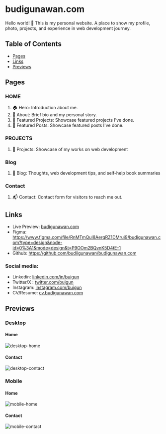 # budigunawan.com

Hello world! 👋 This is my personal website. A place to show my profile, photo, projects, and experience in web development journey.

## Table of Contents

- [Pages](#pages)
- [Links](#links)
- [Previews](#previews)

## Pages

### HOME

1. 🏠 Hero: Introduction about me.
2. 🔎 About: Brief bio and my personal story.
3. 🚧 Featured Projects: Showcase featured projects I've done.
4. 📖 Featured Posts: Showcase featured posts I've done.

### PROJECTS

1. 🚧 Projects: Showcase of my works on web development

### Blog

1. 📖 Blog: Thoughts, web development tips, and self-help book summaries

### Contact

1. 📬 Contact: Contact form for visitors to reach me out.

## Links

- Live Preview: [budigunawan.com](https://www.budigunawan.com/)
- Figma: <https://www.figma.com/file/RnMTmQul8AerqRZ1DMrui9/budigunawan.com?type=design&node-id=0%3A1&mode=design&t=P9OOm2BQvnK5D4tE-1>
- Github: <https://github.com/budiigunawan/budigunawan.com>

### Social media:

- Linkedin: [linkedin.com/in/buigun](https://linkedin.com/in/buigun)
- Twitter/X : [twitter.com/buigun](https://twitter.com/buigun)
- Instagram: [instagram.com/buigun](https://instagram.com/buigun)
- CV/Resume: [cv.budigunawan.com](https://drive.google.com/file/d/1vwh0zGvqo1MZ3ejR88LS1R3Xfv9VCLdZ/view?usp=drive_link)

## Previews

### Desktop

#### Home

![desktop-home](./images/previews/desktop.jpg)

#### Contact

![desktop-contact](./images/previews/desktop-contact.jpg)

### Mobile

#### Home

![mobile-home](./images/previews/phone-home.jpg)

#### Contact

![mobile-contact](./images/previews/phone-contact.jpg)
